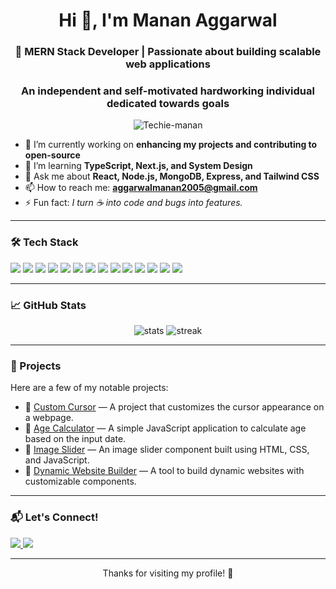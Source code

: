 <h1 align="center">Hi 👋, I'm Manan Aggarwal</h1>
<h3 align="center">🚀 MERN Stack Developer | Passionate about building scalable web applications</h3>
<h3 align="center"> An independent and self-motivated hardworking individual dedicated towards goals </h3>

<p align="center">
  <img src="https://komarev.com/ghpvc/?username=Techie-manan&label=Profile%20views&color=0e75b6&style=flat" alt="Techie-manan" />
</p>

- 🔭 I’m currently working on **enhancing my projects and contributing to open-source**
- 🌱 I’m learning **TypeScript, Next.js, and System Design**
- 💬 Ask me about **React, Node.js, MongoDB, Express, and Tailwind CSS**
- 📫 How to reach me: **aggarwalmanan2005@gmail.com**
- ⚡ Fun fact: *I turn ☕ into code and bugs into features.*

---

### 🛠️ Tech Stack
<p align="left">
  <img src="https://img.shields.io/badge/HTML5-e34c26?style=for-the-badge&logo=html5&logoColor=white" />
  <img src="https://img.shields.io/badge/CSS3-264de4?style=for-the-badge&logo=css3&logoColor=white" />
  <img src="https://img.shields.io/badge/JavaScript-F7DF1E?style=for-the-badge&logo=javascript&logoColor=black" />
  <img src="https://img.shields.io/badge/React-61DAFB?style=for-the-badge&logo=react&logoColor=black" />
  <img src="https://img.shields.io/badge/Redux-764abc?style=for-the-badge&logo=redux&logoColor=white" />
  <img src="https://img.shields.io/badge/TailwindCSS-38b2ac?style=for-the-badge&logo=tailwind-css&logoColor=white" />
  <img src="https://img.shields.io/badge/Node.js-339933?style=for-the-badge&logo=nodedotjs&logoColor=white" />
  <img src="https://img.shields.io/badge/Express.js-000000?style=for-the-badge&logo=express&logoColor=white" />
  <img src="https://img.shields.io/badge/MongoDB-4ea94b?style=for-the-badge&logo=mongodb&logoColor=white" />
  <img src="https://img.shields.io/badge/Mongoose-880000?style=for-the-badge&logo=mongoose&logoColor=white" />
  <img src="https://img.shields.io/badge/Git-F05032?style=for-the-badge&logo=git&logoColor=white" />
  <img src="https://img.shields.io/badge/GitHub-181717?style=for-the-badge&logo=github&logoColor=white" />
  <img src="https://img.shields.io/badge/Postman-ff6c37?style=for-the-badge&logo=postman&logoColor=white" />
  <img src="https://img.shields.io/badge/VSCode-0078d7?style=for-the-badge&logo=visual-studio-code&logoColor=white" />
</p>

---

### 📈 GitHub Stats
<p align="center">
  <img src="https://github-readme-stats.vercel.app/api?username=Techie-manan&show_icons=true&theme=radical" alt="stats" />
  <img src="https://github-readme-streak-stats.herokuapp.com/?user=Techie-manan&theme=radical" alt="streak" />
</p>

---

### 📌 Projects
Here are a few of my notable projects:

- 🔗 [Custom Cursor](https://github.com/Techie-manan/Custom-Cursor) — A project that customizes the cursor appearance on a webpage.
- 🔗 [Age Calculator](https://github.com/Techie-manan/Age-Calculator) — A simple JavaScript application to calculate age based on the input date.
- 🔗 [Image Slider](https://github.com/Techie-manan/Image-Slider) — An image slider component built using HTML, CSS, and JavaScript.
- 🔗 [Dynamic Website Builder](https://github.com/Techie-manan/Dynamic-website-builder) — A tool to build dynamic websites with customizable components.

---

### 📬 Let's Connect!
<p align="left">
  <a href="https://www.linkedin.com/in/manan-aggarwal-3572a3327" target="_blank">
    <img src="https://img.shields.io/badge/LinkedIn-%230077B5.svg?style=for-the-badge&logo=linkedin&logoColor=white" />
  </a>
  <a href="mailto:aggarwalmanan2005@gmail.com" target="_blank">
    <img src="https://img.shields.io/badge/Gmail-D14836?style=for-the-badge&logo=gmail&logoColor=white" />
  </a>
</p>

---

<p align="center">Thanks for visiting my profile! 🙌</p>
